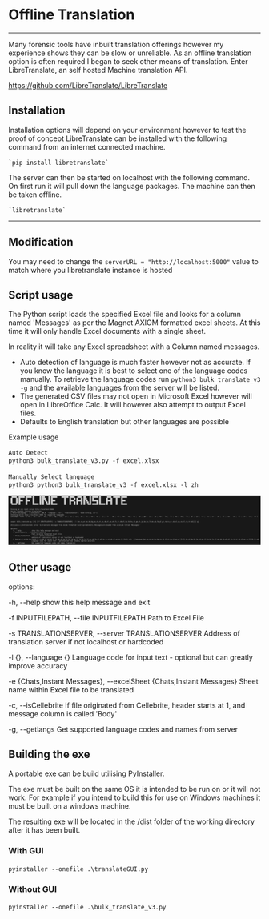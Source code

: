 # Offline Translation

---

Many forensic tools have inbuilt translation offerings however my experience shows they can be slow or unreliable. As an offline translation option is often required I began to seek other means of translation. Enter LibreTranslate, an self hosted Machine translation API.

<https://github.com/LibreTranslate/LibreTranslate>

## Installation

Installation options will depend on your environment however to test the proof of concept LibreTranslate can be installed with the following command from an internet connected machine.

    `pip install libretranslate`

The server can then be started on localhost with the following command. On first run it will pull down the language packages. The machine can then be taken offline.

    `libretranslate`
---

## Modification

You may need to change the `serverURL = "http://localhost:5000"` value to match where you libretranslate instance is hosted

## Script usage

The Python script loads the specified Excel file and looks for a column named 'Messages' as per the Magnet AXIOM formatted excel sheets. At this time it will only handle Excel documents with a single sheet.

In reality it will take any Excel spreadsheet with a Column named messages.

- Auto detection of language is much faster however not as accurate. If you know the language it is best to select one of the language codes manually. To retrieve the language codes run `python3 bulk_translate_v3 -g` and the available languages from the server will be listed.
- The generated CSV files may not open in Microsoft Excel however will open in LibreOffice Calc. It will however also attempt to output Excel files.
- Defaults to English translation but other languages are possible

Example usage

    Auto Detect
    python3 bulk_translate_v3.py -f excel.xlsx
    
    Manually Select language
    python3 python3 bulk_translate_v3 -f excel.xlsx -l zh

![screenshot](https://github.com/facelessg00n/pythonForensics/blob/main/offlineTranslate/images/offlineTranslate.jpg)

## Other usage

options:

  -h, --help            show this help message and exit

  -f INPUTFILEPATH, --file INPUTFILEPATH
                        Path to Excel File

  -s TRANSLATIONSERVER, --server TRANSLATIONSERVER
                        Address of translation server if not localhost or hardcoded

  -l {}, --language {}  Language code for input text - optional but can greatly improve accuracy

  -e {Chats,Instant Messages}, --excelSheet {Chats,Instant Messages}
                        Sheet name within Excel file to be translated

  -c, --isCellebrite    If file originated from Cellebrite, header starts at 1, and message column is called 'Body'
  
  -g, --getlangs        Get supported language codes and names from server

## Building the exe

A portable exe can be build utilising PyInstaller.

The exe must be built on the same OS it is intended to be run on or it will not work. For example if you intend to build this for use on Windows machines it must be built on a windows machine.

The resulting exe will be located in the /dist folder of the working directory after it has been built.

### **With GUI**

`pyinstaller --onefile .\translateGUI.py`

### **Without GUI**

`pyinstaller --onefile .\bulk_translate_v3.py`
